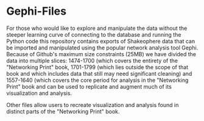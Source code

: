# Gephi-Files
For those who would like to explore and manipulate the data without 
the steeper learning curve of connecting to the database and running the Python code
this repository contains exports of Shakeophere data that can be imported
and manipulated using the popular network analysis tool Gephi. Because of Github's 
maximum size constraints (25MB) we have divided the data into multiple slices:
1474-1700 (which covers the entirety of the "Networking Print" book, 1701-1799 (which 
lies outside the scope of that book and which includes data that still may need significant 
cleaning) and 1557-1640 (which covers the core period for analysis in the "Networking Print" book
and can be used to replicate and augment much of its visualization and analysis. 

Other files allow users to recreate visualization and analysis found in distinct parts of the "Networking Print" book. 

